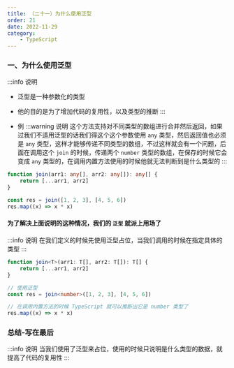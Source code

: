 ```yaml
---
title: （二十一）为什么使用泛型
order: 21
date: 2022-11-29
category:
    - TypeScript
---
```



### 一、为什么使用泛型
:::info 说明
- 泛型是一种参数化的类型

- 他的目的是为了增加代码的复用性，以及类型的推断
:::

- 例
:::warning 说明
这个方法支持对不同类型的数组进行合并然后返回，如果过我们不适用泛型的话我们得这个这个参数使用 `any` 类型，然后返回值也必须是 `any` 类型，这样才能够传递不同类型的数组，不过这样就会有一个问题，后面在调用这个 `join` 的时候，传递两个 `number` 类型的数组，在保存的时候它会变成 `any` 类型的，在调用内置方法使用的时候他就无法判断到是什么类型的
:::
```ts
function join(arr1: any[], arr2: any[]): any[] {
    return [...arr1, arr2]
}

const res = join([1, 2, 3], [4, 5, 6])
res.map((x) => x * x)
```

#### 为了解决上面说明的这种情况，我们的 `泛型` 就派上用场了
:::info 说明
在我们定义的时候先使用泛型占位，当我们调用的时候在指定具体的类型
:::
```ts
function join<T>(arr1: T[], arr2: T[]): T[] {
    return [...arr1, arr2]
}

// 使用泛型
const res = join<number>([1, 2, 3], [4, 5, 6])

// 在调用内置方法的时候 TypeScript 就可以推断出它是 number 类型了
res.map((x) => x * x)
```

### 总结-写在最后
:::info 说明
当我们使用了泛型来占位，使用的时候只说明是什么类型的数据，就提高了代码的复用性
:::